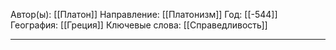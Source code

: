 Автор(ы): [[Платон]]
Направление: [[Платонизм]]
Год: [[-544]]
География: [[Греция]]
Ключевые слова: [[Справедливость]]

---
